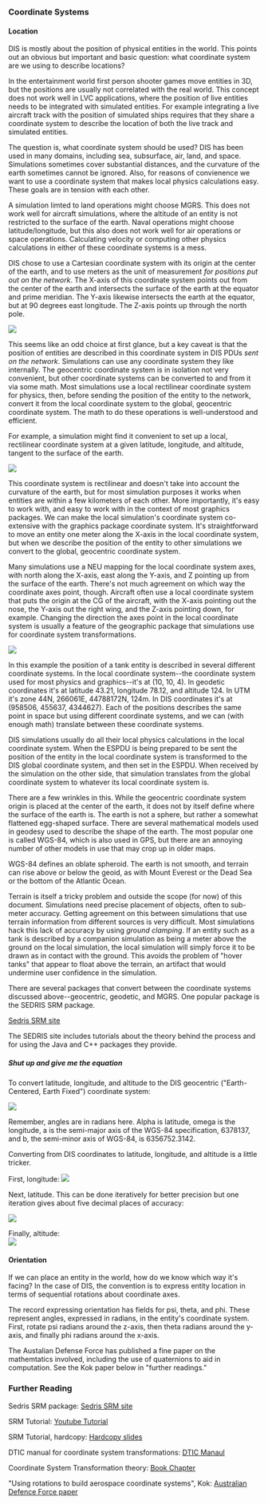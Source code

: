 ### Coordinate Systems

#### Location
DIS is mostly about the position of physical entities in the world. This points out an obvious but important and basic question: what coordinate system are we using to describe locations?

In the entertainment world first person shooter games move entities in 3D, but the positions are usually not correlated with the real world. This concept does not work well in LVC applications, where the position of live entities needs to be integrated with simulated entities. For example integrating a live aircraft track with the position of simulated ships requires that they share a coordinate system to describe the location of both the live track and simulated entities.

The question is, what coordinate system should be used? DIS has been used in many domains, including sea, subsurface, air, land, and space.  Simulations sometimes cover substantial distances, and the curvature of the earth sometimes cannot be ignored. Also, for reasons of convienence we want to use a coordinate system that makes local physics calculations easy. These goals are in tension with each other.

A simulation limted to land operations might choose MGRS. This does not work well for aircraft simulations, where the altitude of an entity is not restricted to the surface of the earth. Naval operations might choose latitude/longitude, but this also does not work well for air operations or space operations. Calculating velocity or computing other physics calculations in either of these coordinate systems is a mess.

DIS chose to use a Cartesian coordinate system with its origin at the center of the earth, and to use meters as the unit of measurement *for positions put out on the network*. The X-axis of this coordinate system points out from the center of the earth and intersects the surface of the earth at the equator and prime meridian. The Y-axis likewise intersects the earth at the equator, but at 90 degrees east longitude. The Z-axis points up through the north pole.

<img src="images/DISCoordinateSystem.jpg"/>

This seems like an odd choice at first glance, but a key caveat is that the position of entities are described in this coordinate system in DIS PDUs *sent on the network*. Simulations can use any coordinate system they like internally. The geocentric coordinate system is in isolation not very convenient, but other coordinate systems can be converted to and from it via some math. Most simulations use a local rectilinear coordinate system for physics, then, before sending the position of the entity to the network, convert it from the local coordinate system to the global, geocentric coordinate system. The math to do these operations is well-understood and efficient.

For example, a simulation might find it convenient to set up a local, rectilinear coordinate system at a given latitude, longitude, and altitude, tangent to the surface of the earth.

<img src="images/LocalCoordinateSystem.jpg"/>

This coordinate system is rectilinear and doesn't take into account the curvature of the earth, but for most simulation purposes it works when entities are within a few kilometers of each other. More importantly, it's easy to work with, and easy to work with in the context of most graphics packages. We can make the local simulation's coordinate system co-extensive with the graphics package coordinate system. It's straightforward to move an entity one meter along the X-axis in the local coordinate system, but when we describe the position of the entity to other simulations we convert to the global, geocentric coordinate system. 

Many simulations use a NEU mapping for the local coordinate  system axes, with north along the X-axis, east along the Y-axis, and Z pointing up from the surface of the earth. There's not much agreement on which way the coordinate axes point, though. Aircraft often use a local coordinate system that puts the origin at the CG of the aircraft, with the X-axis pointing out the nose, the Y-axis out the right wing, and the Z-axis pointing down, for example. Changing the direction the axes point in the local coordinate system is usually a feature of the geographic package that simulations use for coordinate system transformations.

<img src="images/CoordinateSystemTransformation.jpg"/>

In this example the position of a tank entity is described in several different coordinate systems. In the local coordinate system--the coordinate system used for most physics and graphics--it's at (10, 10, 4). In geodetic coordinates it's at latitude 43.21, longitude 78.12, and altitude 124. In UTM it's zone 44N, 266061E, 44788172N, 124m. In DIS coordinates it's at (958506, 455637, 4344627). Each of the positions describes the same point in space but using different coordinate systems, and we can (with enough math) translate between these coordinate systems.

DIS simulations usually do all their local physics calculations in the local coordinate system. When the ESPDU is being prepared to be sent the position of the entity in the local coordinate system is transformed to the DIS global coordinate system, and then set in the ESPDU. When received by the simulation on the other side, that simulation translates from the global coordinate system to whatever its local coordinate system is.

There are a few wrinkles in this. While the geocentric coordinate system origin is placed at the center of the earth, it does not by itself define where the surface of the earth is. The earth is not a sphere, but rather a somewhat flattened egg-shaped surface. There are several mathematical models used in geodesy used to describe the shape of the earth. The most popular one is called WGS-84, which is also used in GPS, but there are an annoying number of other models in use that may crop up in older maps. 

WGS-84 defines an oblate spheroid. The earth is not smooth, and terrain can rise above or below the geoid, as with Mount Everest or the Dead Sea or the bottom of the Atlantic Ocean.

Terrain is itself a tricky problem and outside the scope (for now) of this document. Simulations need precise placement of objects, often to sub-meter accuracy. Getting agreement on this between simulations that use terrain information from different sources is very difficult. Most simulations hack this lack of accuracy by using *ground clamping*. If an entity such as a tank is described by a companion simulation as being a meter above the ground on the local simulation, the local simulation will simply force it to be drawn as in contact with the ground. This avoids the problem of "hover tanks" that appear to float above the terrain, an artifact that would undermine user confidence in the simulation.

There are several packages that convert between the coordinate systems discussed above--geocentric, geodetic, and MGRS. One popular package is the SEDRIS SRM package. 

<a href="http://www.sedris.org/srm_desc.htm">Sedris SRM site</a>

The SEDRIS site includes tutorials about the theory behind the process and for using the Java and C++ packages they provide.

##### Shut up and give me the equation

To convert latitude, longitude, and altitude to the DIS geocentric ("Earth-Centered, Earth Fixed") coordinate system:

<img src="images/LatLonAltToECEF.jpg">

Remember, angles are in radians here. Alpha is latitude, omega is the longitude, a is the semi-major axis of the WGS-84 specification, 6378137, and b, the semi-minor axis of WGS-84, is 6356752.3142.

Converting from DIS coordinates to latitude, longitude, and altitude is a little tricker.

First, longitude:
<img src="images/LongitudeFromXYZ.jpg">

Next, latitude. This can be done iteratively for better precision but one iteration gives about five decimal places of accuracy:

<img src="images/LatitudeFromXYZ.jpg"/>

Finally, altitude:<br>
<img src="images/AltitudeFromXYZ.jpg"/>

#### Orientation
If we can place an entity in the world, how do we know which way it's facing? In the case of DIS, the convention is to express entity location in terms of sequential rotations about coordinate axes. 

The record expressing orientation has fields for psi, theta, and phi. These represent angles, expressed in radians, in the entity's coordinate system. First, rotate psi radians around the z-axis, then theta radians around the y-axis, and finally phi radians around the x-axis.

The Austalian Defense Force has published a fine paper on the mathemtatics involved, including the use of quaternions to aid in computation. See the Kok paper below in "further readings."

### Further Reading

Sedris SRM package: <a href="http://www.sedris.org/srm_desc.htm">Sedris SRM site</a><br>

SRM Tutorial: <a href="https://www.youtube.com/watch?v=mFFfO-NJMFI">Youtube Tutorial</a><br>

SRM Tutorial, hardcopy: <a href="http://www.sedris.org/stc/2000/tu/srm/tsld003.htm">Hardcopy slides</a><br>

DTIC manual for coordinate system transformations: <a href="http://www.dtic.mil/dtic/tr/fulltext/u2/a307127.pdf">DTIC Manaul</a><br>

Coordinate System Transformation theory: <a href="http://www.springer.com/cda/content/document/cda_downloaddocument/9780857296344-c2.pdf?SGWID=0-0-45-1143141-p174116371">Book Chapter</a>

"Using rotations to build aerospace coordinate systems", Kok: <a href="documents/UsingRotationsToBuildAerospaceCoordinateSystems.pdf">Australian Defence Force paper</a>
 